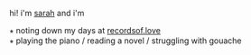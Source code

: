 hi! i'm [sarah](https://urlsarahz.github.io) and i'm

⭒  noting down my days at [recordsof.love](https://recordsof.love)  
⭒  playing the piano / reading a novel / struggling with gouache
